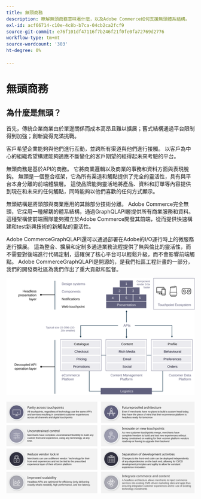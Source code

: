 ```yaml
---
title: 無頭商務
description: 瞭解無頭商務意味著什麼，以及Adobe Commerce如何支援無頭體系結構。
exl-id: acf66714-c10e-4c8b-b7ca-04cb2ca2fcf9
source-git-commit: e76f101df47116f7b246f21f0fe0fa72769d2776
workflow-type: tm+mt
source-wordcount: '303'
ht-degree: 0%

---
```


# 無頭商務

## 為什麼是無頭？

首先，傳統企業商業由於單邊關係而成本高昂且難以擴展；舊式結構通過平台限制得到加強；創新變得充滿挑戰。

客戶希望企業能夠與他們進行互動，並跨所有渠道與他們進行接觸。 以客戶為中心的組織希望構建能夠適應不斷變化的客戶期望的經得起未來考驗的平台。

無頭商務是基於API的商務。 它將商業邏輯以及商業的事務和資料方面與表現脫鈎。 無頭是一個整合框架，它為所有渠道和觸點提供了完全的靈活性，具有與平台本身分離的前端體驗層。 這使品牌能夠靈活地將產品、資料和訂單等內容提供到現在和未來的任何觸點，同時能夠以他們喜歡的任何方式顯示。

無頭結構是將頭部與商業應用的其餘部分技術分離。 Adobe Commerce完全無頭，它採用一種解耦的體系結構，通過GraphQLAPI層提供所有商業服務和資料。 這種架構使前端團隊能夠獨立於Adobe Commerce開發其前端，從而提供快速構建和test新興技術的新觸點的靈活性。

Adobe CommerceGraphQLAPI還可以通過部署在Adobe的I/O運行時上的微服務進行擴展。 這為整合、擴展和定制多通道業務流程提供了無與倫比的靈活性，而不需要對後端進行代碼定制，這確保了核心平台可以輕鬆升級，而不會影響前端觸點。 Adobe CommerceGraphQLAPI是開源的，是我們社區工程計畫的一部分，我們的開發商社區為我們作出了重大貢獻和監督。

![無頭商務體系結構圖](../../../assets/playbooks/headless-diagram.svg)

![無頭商務體系結構圖的優點](../../../assets/playbooks/headless-benefits.svg)
